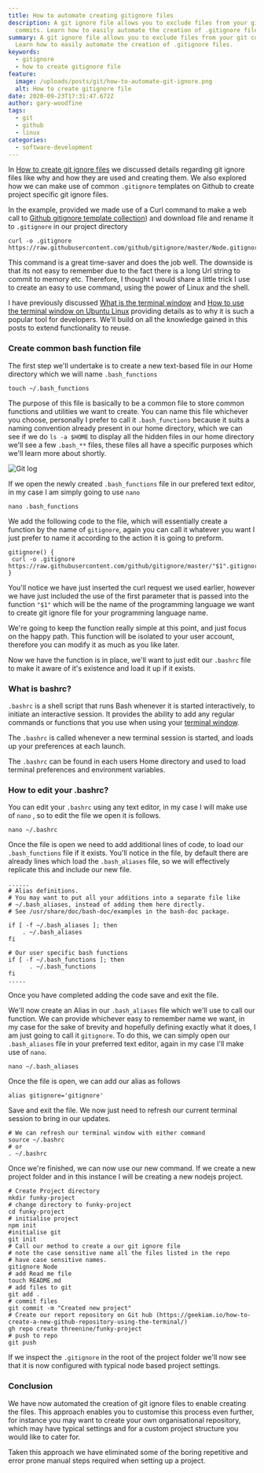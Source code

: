 ```yaml
---
title: How to automate creating gitignore files
description: A git ignore file allows you to exclude files from your git
  commits. Learn how to easily automate the creation of .gitignore files.
summary: A git ignore file allows you to exclude files from your git commits.
  Learn how to easily automate the creation of .gitignore files.
keywords:
  - gitignore
  - how to create gitignore file
feature:
  image: /uploads/posts/git/how-to-automate-git-ignore.png
  alt: How to create gitignore file
date: 2020-09-23T17:31:47.672Z
author: gary-woodfine
tags:
  - git
  - github
  - linux
categories:
  - software-development
---
```

In [How to create git ignore files](https://geekiam.io/how-to-create-git-ignore-files/) we discussed details regarding 
git ignore files like why and how they are used and creating them.  We also explored how we can make use of common 
`.gitignore` templates on Github to create project specific git ignore files.

In the example, provided we made use of a Curl command to make a web call to [Github gitignore template collection](https://github.com/github/gitignore)) 
and download file and rename it to `.gitignore` in our project directory

```shell
curl -o .gitignore  https://raw.githubusercontent.com/github/gitignore/master/Node.gitignore
```

This command is a great time-saver and does the job well. The downside is that its not easy to remember due to the fact 
there is a long Url string to commit to memory etc.  Therefore, I thought I would share a little trick I use to create 
an easy to use command, using the power of Linux and the shell.

I have previously discussed [What is the terminal window](https://geekiam.io/what-is-a-terminal-window/) and [How to use
the terminal window on Ubuntu Linux](https://geekiam.io/how-to-use-the-linux-terminal-window-on-ubuntu/) providing 
details as to why it is such a popular tool for developers.  We'll build on all the knowledge gained in this posts to 
extend functionality to reuse.

### Create common bash function file

The first step we'll undertake is to create a new text-based file in our Home directory which we will name `.bash_functions`

```shell
touch ~/.bash_functions
```

The purpose of this file is basically to be a common file to store common functions and utilities we want to create. You
can name this file whichever you choose, personally I prefer to call it `.bash_functions` because it suits a naming 
convention already present in our home directory, which we can see if we do `ls -a $HOME` to display all the hidden files
in our home directory we'll see a few `.bash_**` files, these files all have a specific purposes which we'll learn more about
 shortly.

![Git log ](/uploads/bash-conventions.png "Home directory bash files")

If we open the newly created `.bash_functions` file in our prefered text editor, in my case I am simply going to use `nano`

```shell
nano .bash_functions
```

We add the following code to the file, which will essentially create a function by the name of `gitignore`, again you can 
call it whatever you want I just prefer to name it according to the action it is going to preform.

```shell
gitignore() {
 curl -o .gitignore  https://raw.githubusercontent.com/github/gitignore/master/"$1".gitignore
}
```

You'll notice we have just inserted the curl request we used earlier, however we have just included the use of the first 
parameter that is passed into the function `"$1"` which will be the name of the programming language we want to create 
git ignore file for your programming language name.

We're going to keep the function really simple at this point, and just focus on the happy path.  This function will be
isolated to your user account, therefore you can modify it as much as you like later.

Now we have the function is in place, we'll want to just edit our `.bashrc` file to make it aware of it's existence and 
load it up if it exists.  

### What is bashrc?

`.bashrc` is a shell script that runs Bash whenever it is started interactively, to initiate an interactive session. 
It provides the ability to add any regular commands or functions that you use when using your [terminal window](https://geekiam.io/what-is-a-terminal-window/ "What is a terminal window").

The `.bashrc` is called whenever a new terminal session is started, and loads up your preferences at each launch.

The `.bashrc` can be found in each users Home directory and used to load terminal preferences and environment 
variables.

### How to edit your .bashrc?

You can edit your `.bashrc` using any text editor, in my case I will make use of `nano` , so to edit the file we 
open it is follows.

```shell
nano ~/.bashrc
```

Once the file is open we need to add additional lines of code, to load our `.bash_functions` file if it exists. You'll
notice in the file, by default there are already lines which load the `.bash_aliases` file, so we will effectively 
replicate this and include our new file.

```shell
...... 
# Alias definitions.
# You may want to put all your additions into a separate file like
# ~/.bash_aliases, instead of adding them here directly.
# See /usr/share/doc/bash-doc/examples in the bash-doc package.

if [ -f ~/.bash_aliases ]; then
    . ~/.bash_aliases
fi

# Our user specific bash functions
if [ -f ~/.bash_functions ]; then
      . ~/.bash_functions
fi
.....
```

Once you have completed adding the code save and exit the file.  

We'll now create an Alias in our `.bash_aliases` file which we'll use to call our function. We can provide whichever 
easy to remember name we want, in my case for the sake of brevity and hopefully defining exactly what it does, I am just
going to call it `gitignore`.  To do this, we can simply open our `.bash_aliases` file in your preferred text editor, 
again in my case I'll make use of `nano`.

```shell
nano ~/.bash_aliases
```

Once the file is open, we can add our alias as follows

```shell
alias gitignore='gitignore'
```

Save and exit the file.  We now just need to refresh our current terminal session to bring in our updates.

```shell
# We can refresh our terminal window with either command
source ~/.bashrc
# or
. ~/.bashrc
```

Once we're finished, we can now use our new command.  If we create a new project folder and in this 
instance I will be creating a new nodejs project.

```shell
# Create Project directory
mkdir funky-project
# change directory to funky-project
cd funky-project
# initialise project
npm init
#initialise git
git init 
# Call our method to create a our git ignore file
# note the case sensitive name all the files listed in the repo
# have case sensitive names.
gitignore Node
# add Read me file
touch README.md
# add files to git
git add .
# commit files
git commit -m "Created new project"
# Create our report repository on Git hub (https://geekiam.io/how-to-create-a-new-github-repository-using-the-terminal/)
gh repo create threenine/funky-project 
# push to repo
git push
```

If we inspect the `.gitignore` in the root of the project folder we'll now see that it is now configured with typical 
node based project settings.

### Conclusion

We have now automated the creation of git ignore files to enable creating the files. This approach enables you to 
customise this process even further, for instance you may want to create your own organisational repository, which may have typical settings and for a custom project structure you would like to cater for.

Taken this approach we have eliminated some of the boring repetitive and error prone manual steps required when setting up a project.